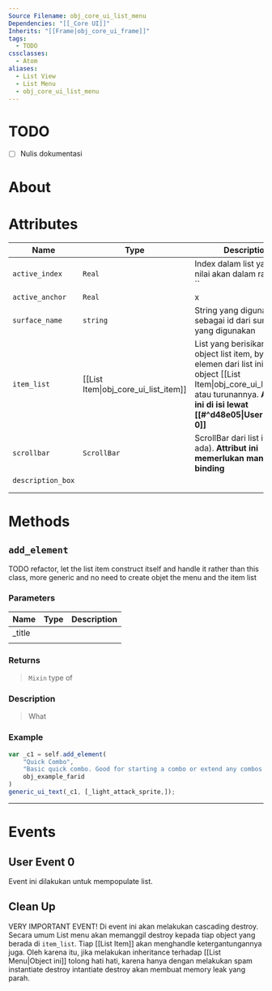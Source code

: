 ```yaml
---
Source Filename: obj_core_ui_list_menu
Dependencies: "[[_Core UI]]"
Inherits: "[[Frame|obj_core_ui_frame]]"
tags:
  - TODO
cssclasses:
  - Atom
aliases:
  - List View
  - List Menu
  - obj_core_ui_list_menu
---
```

# TODO
- [ ] Nulis dokumentasi
# About

# Attributes
| Name              | Type                                 | Description                                                                                                                                                                                             |
| ----------------- | ------------------------------------ | ------------------------------------------------------------------------------------------------------------------------------------------------------------------------------------------------------- |
| `active_index`    | `Real`                               | Index dalam list yang aktif, nilai akan dalam range 0 - ``                                                                                                                                              |
| `active_anchor`   | `Real`                               | x                                                                                                                                                                                                       |
| `surface_name`    | `string`                             | String yang digunakan sebagai id dari surface yang digunakan                                                                                                                                            |
| `item_list`       | [[List Item\|obj_core_ui_list_item]] | List yang berisikan object object list item, by design elemen dari list ini adalah object [[List Item\|obj_core_ui_list_item]] atau turunannya. **Atribut ini di isi lewat [[#^d48e05\|User Event 0]]** |
| `scrollbar`       | `ScrollBar`                          | ScrollBar dari list ini (jika ada). **Attribut ini memerlukan manual binding**                                                                                                                          |
| `description_box` |                                      |                                                                                                                                                                                                         |
|                   |                                      |                                                                                                                                                                                                         |
|                   |                                      |                                                                                                                                                                                                         |
# Methods
## `add_element`
TODO refactor, let the list item construct itself and handle it rather than this class, more generic and no need to create objet the menu and the item list
### Parameters
| Name   | Type | Description |
| ------ | ---- | ----------- |
| _title |      |             |
|        |      |             |
### Returns 
>  `Mixin` type of 

### Description
> What

### Example
   
```js
var _c1 = self.add_element(
	"Quick Combo",
	"Basic quick combo. Good for starting a combo or extend any combos that possible.",
	obj_example_farid
)
generic_ui_text(_c1, [_light_attack_sprite,]);
```

---


# Events

## User Event 0
Event ini dilakukan untuk mempopulate list. 
## Clean Up
VERY IMPORTANT EVENT! Di event ini akan melakukan cascading destroy. Secara umum List menu akan memanggil destroy kepada tiap object yang berada di `item_list`. Tiap [[List Item]] akan menghandle ketergantungannya juga. Oleh karena itu, jika melakukan inheritance terhadap [[List Menu|Object ini]] tolong hati hati, karena hanya dengan melakukan spam instantiate destroy intantiate destroy akan membuat memory leak yang parah.